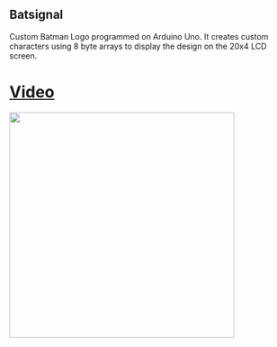 ## Batsignal

Custom Batman Logo programmed on Arduino Uno. It creates custom characters using 8 byte arrays to display the design on the 20x4 LCD screen.


# [Video](https://www.youtube.com/watch?v=WW_cGdG26EU)
<img src="https://pbs.twimg.com/profile_banners/3312354553/1439293197" width="400px">